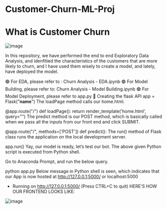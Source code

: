 # Customer-Churn-ML-Proj
# What is Customer Churn
![image](https://github.com/user-attachments/assets/dce22e84-c3dd-4313-828c-c8bdbd3509f3)

In this repository, we have performed the end to end Exploratory Data Analysis, and idenfitied the characteristics of the customers that are more likely to churn, and I have used them wisely to create a model, and lately, have deployed the model.

🟢 For EDA, please refer to : Churn Analysis - EDA.ipynb
🟢 For Model Building, please refer to: Churn Analysis - Model Building.ipynb
🟢 For Model Deployment, please refer to app.py
🔵 Creating the flask API
app = Flask("__name__")
The loadPage method calls our home.html.

@app.route("/")
def loadPage():
	return render_template('home.html', query="")
The predict method is our POST method, which is basically called when we pass all the inputs from our front end and click SUBMIT.

@app.route("/", methods=['POST'])
def predict():
The run() method of Flask class runs the application on the local development server.

app.run()
Yay, our model is ready, let’s test our bot. The above given Python script is executed from Python shell.

Go to Anaconda Prompt, and run the below query.

python app.py
Below message in Python shell is seen, which indicates that our App is now hosted at http://127.0.0.1:5000/ or localhost:5000

* Running on http://127.0.0.1:5000/ (Press CTRL+C to quit)
HERE'S HOW OUR FRONTEND LOOKS LIKE:

![image](https://github.com/user-attachments/assets/1dd082bf-cf4d-436c-954c-af46f3fda088)

